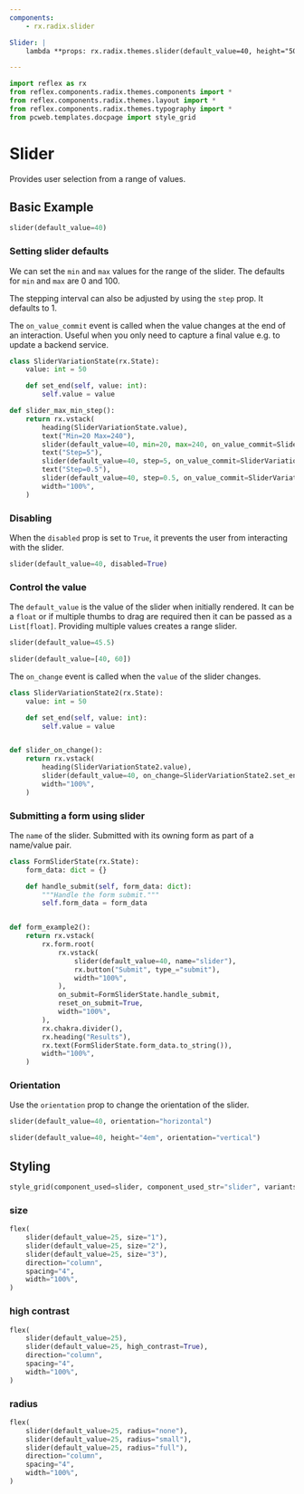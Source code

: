 ```yaml
---
components:
    - rx.radix.slider

Slider: |
    lambda **props: rx.radix.themes.slider(default_value=40, height="50%", **props)

---
```



```python exec
import reflex as rx
from reflex.components.radix.themes.components import *
from reflex.components.radix.themes.layout import *
from reflex.components.radix.themes.typography import *
from pcweb.templates.docpage import style_grid
```

# Slider

Provides user selection from a range of values.

## Basic Example

```python demo
slider(default_value=40)
```

### Setting slider defaults

We can set the `min` and `max` values for the range of the slider. The defaults for `min` and `max` are 0 and 100.

The stepping interval can also be adjusted by using the `step` prop. It defaults to 1.

The `on_value_commit` event is called when the value changes at the end of an interaction. Useful when you only need to capture a final value e.g. to update a backend service.

```python demo exec
class SliderVariationState(rx.State):
    value: int = 50

    def set_end(self, value: int):
        self.value = value

def slider_max_min_step():
    return rx.vstack(
        heading(SliderVariationState.value),
        text("Min=20 Max=240"),
        slider(default_value=40, min=20, max=240, on_value_commit=SliderVariationState.set_end),
        text("Step=5"),
        slider(default_value=40, step=5, on_value_commit=SliderVariationState.set_end),
        text("Step=0.5"),
        slider(default_value=40, step=0.5, on_value_commit=SliderVariationState.set_end),
        width="100%",
    )
```

### Disabling

When the `disabled` prop is set to `True`, it prevents the user from interacting with the slider.

```python demo
slider(default_value=40, disabled=True)
```

### Control the value

The `default_value` is the value of the slider when initially rendered. It can be a `float` or if multiple thumbs to drag are required then it can be passed as a `List[float]`. Providing multiple values creates a range slider.

```python demo
slider(default_value=45.5)
```

```python demo
slider(default_value=[40, 60])
```

The `on_change` event is called when the `value` of the slider changes.

```python demo exec
class SliderVariationState2(rx.State):
    value: int = 50

    def set_end(self, value: int):
        self.value = value


def slider_on_change():
    return rx.vstack(
        heading(SliderVariationState2.value),
        slider(default_value=40, on_change=SliderVariationState2.set_end),
        width="100%",
    )
```

### Submitting a form using slider

The `name` of the slider. Submitted with its owning form as part of a name/value pair.

```python demo exec
class FormSliderState(rx.State):
    form_data: dict = {}

    def handle_submit(self, form_data: dict):
        """Handle the form submit."""
        self.form_data = form_data


def form_example2():
    return rx.vstack(
        rx.form.root(
            rx.vstack(
                slider(default_value=40, name="slider"),
                rx.button("Submit", type_="submit"),
                width="100%",
            ),
            on_submit=FormSliderState.handle_submit,
            reset_on_submit=True,
            width="100%",
        ),
        rx.chakra.divider(),
        rx.heading("Results"),
        rx.text(FormSliderState.form_data.to_string()),
        width="100%",
    )
```

### Orientation

Use the `orientation` prop to change the orientation of the slider.

```python demo
slider(default_value=40, orientation="horizontal")
```

```python demo
slider(default_value=40, height="4em", orientation="vertical")
```

## Styling

```python eval
style_grid(component_used=slider, component_used_str="slider", variants=["classic", "surface", "soft"], disabled=True, default_value=40)
```

### size

```python demo
flex(
    slider(default_value=25, size="1"),
    slider(default_value=25, size="2"),
    slider(default_value=25, size="3"),
    direction="column",
    spacing="4",
    width="100%",
)
```

### high contrast

```python demo
flex(
    slider(default_value=25),
    slider(default_value=25, high_contrast=True),
    direction="column",
    spacing="4",
    width="100%",
)
```

### radius

```python demo
flex(
    slider(default_value=25, radius="none"),
    slider(default_value=25, radius="small"),
    slider(default_value=25, radius="full"),
    direction="column",
    spacing="4",
    width="100%",
)
```
